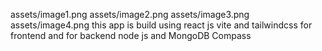 assets/image1.png
assets/image2.png
assets/image3.png
assets/image4.png
this app is build using react js vite and tailwindcss for frontend and for backend node js
and MongoDB Compass
